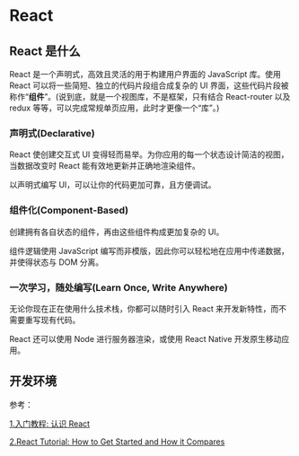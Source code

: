 # React

## React 是什么

React 是一个声明式，高效且灵活的用于构建用户界面的 JavaScript 库。使用 React 可以将一些简短、独立的代码片段组合成复杂的 UI 界面，这些代码片段被称作“**组件**”。(说到底，就是一个视图库，不是框架，只有结合 React-router 以及 redux 等等，可以完成常规单页应用，此时才更像一个“库”。)

### 声明式(Declarative)

React 使创建交互式 UI 变得轻而易举。为你应用的每一个状态设计简洁的视图，当数据改变时 React 能有效地更新并正确地渲染组件。

以声明式编写 UI，可以让你的代码更加可靠，且方便调试。

### 组件化(Component-Based)

创建拥有各自状态的组件，再由这些组件构成更加复杂的 UI。

组件逻辑使用 JavaScript 编写而非模版，因此你可以轻松地在应用中传递数据，并使得状态与 DOM 分离。

### 一次学习，随处编写(Learn Once, Write Anywhere)

无论你现在正在使用什么技术栈，你都可以随时引入 React 来开发新特性，而不需要重写现有代码。

React 还可以使用 Node 进行服务器渲染，或使用 React Native 开发原生移动应用。

## 开发环境


参考：

[1.入门教程: 认识 React](https://zh-hans.reactjs.org/tutorial/tutorial.html#what-is-react)

[2.React Tutorial: How to Get Started and How it Compares](https://www.toptal.com/react/react-tutorial-pt1)
